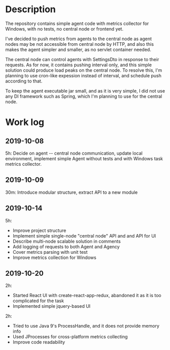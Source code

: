 # Description

The repository contains simple agent code with metrics collector for Windows, with no tests, no central node or frontend yet.

I've decided to push metrics from agents to the central node as agent nodes may be not accessible from central node by HTTP, and also this makes the agent simpler and smaller, as no servlet container needed.

The central node can control agents with SettingsDto in response to their requests. As for now, it contains pushing interval only, and this simple solution could produce load peaks on the central node. To resolve this, I'm planning to use cron-like expession instead of interval, and schedule push according to that.

To keep the agent executable jar small, and as it is very simple, I did not use any DI framework such as Spring, which I'm planning to use for the central node.

# Work log
## 2019-10-08
5h: Decide on agent -- central node communication, update local environment, implement simple Agent without tests and with Windows task metrics collector.

## 2019-10-09
30m: Introduce modular structure, extract API to a new module

## 2019-10-14
5h:
 * Improve project structure
 * Implement simple single-node "central node" API and and API for UI 
 * Describe multi-node scalable solution in comments
 * Add logging of requests to both Agent and Agency 
 * Cover metrics parsing with unit test
 * Improve metrics collection for Windows

## 2019-10-20
2h:
 * Started React UI with create-react-app-redux, abandoned it as it is too complicated for the task 
 * Implemented simple jquery-based UI
 
2h:
 * Tried to use Java 9's ProcessHandle, and it does not provide memory info
 * Used JProcesses for cross-platform metrics collecting
 * Improve code readability